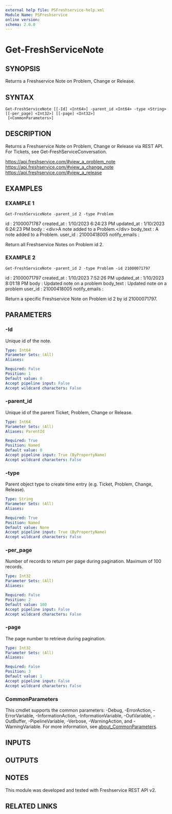 ```yaml
---
external help file: PSFreshservice-help.xml
Module Name: PSFreshservice
online version:
schema: 2.0.0
---
```


# Get-FreshServiceNote

## SYNOPSIS
Returns a Freshservice Note on Problem, Change or Release.

## SYNTAX

```
Get-FreshServiceNote [[-Id] <Int64>] -parent_id <Int64> -type <String> [[-per_page] <Int32>] [[-page] <Int32>]
 [<CommonParameters>]
```

## DESCRIPTION
Returns a Freshservice Note on Problem, Change or Release via REST API.
For Tickets,
see Get-FreshServiceConversation.

https://api.freshservice.com/#view_a_problem_note
https://api.freshservice.com/#view_a_change_note
https://api.freshservice.com/#view_a_release

## EXAMPLES

### EXAMPLE 1
```
Get-FreshServiceNote -parent_id 2 -type Problem
```

id            : 21000071787
created_at    : 1/10/2023 6:24:23 PM
updated_at    : 1/10/2023 6:24:23 PM
body          : \<div\>A note added to a Problem.\</div\>
body_text     : A note added to a Problem.
user_id       : 21000418005
notify_emails :

Return all Freshservice Notes on Problem id 2.

### EXAMPLE 2
```
Get-FreshServiceNote -parent_id 2 -type Problem -id 21000071797
```

id            : 21000071797
created_at    : 1/10/2023 7:52:26 PM
updated_at    : 1/10/2023 8:01:18 PM
body          : Updated note on a problem
body_text     : Updated note on a problem
user_id       : 21000418005
notify_emails :

Return a specific Freshservice Note on Problem id 2 by id 21000071797.

## PARAMETERS

### -Id
Unique id of the note.

```yaml
Type: Int64
Parameter Sets: (All)
Aliases:

Required: False
Position: 1
Default value: 0
Accept pipeline input: False
Accept wildcard characters: False
```

### -parent_id
Unique id of the parent Ticket, Problem, Change or Release.

```yaml
Type: Int64
Parameter Sets: (All)
Aliases: ParentId

Required: True
Position: Named
Default value: 0
Accept pipeline input: True (ByPropertyName)
Accept wildcard characters: False
```

### -type
Parent object type to create time entry (e.g.
Ticket, Problem, Change, Release).

```yaml
Type: String
Parameter Sets: (All)
Aliases:

Required: True
Position: Named
Default value: None
Accept pipeline input: True (ByPropertyName)
Accept wildcard characters: False
```

### -per_page
Number of records to return per page during pagination. 
Maximum of 100 records.

```yaml
Type: Int32
Parameter Sets: (All)
Aliases:

Required: False
Position: 2
Default value: 100
Accept pipeline input: False
Accept wildcard characters: False
```

### -page
The page number to retrieve during pagination.

```yaml
Type: Int32
Parameter Sets: (All)
Aliases:

Required: False
Position: 3
Default value: 1
Accept pipeline input: False
Accept wildcard characters: False
```

### CommonParameters
This cmdlet supports the common parameters: -Debug, -ErrorAction, -ErrorVariable, -InformationAction, -InformationVariable, -OutVariable, -OutBuffer, -PipelineVariable, -Verbose, -WarningAction, and -WarningVariable. For more information, see [about_CommonParameters](http://go.microsoft.com/fwlink/?LinkID=113216).

## INPUTS

## OUTPUTS

## NOTES
This module was developed and tested with Freshservice REST API v2.

## RELATED LINKS
